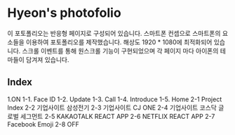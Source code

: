 # Hyeon's photofolio

이 포토폴리오는 반응형 페이지로 구성되어 있습니다. 스마트폰 컨셉으로 스마트폰의 요소들을 이용하여 포토폴리오를 제작했습니다. 해상도 1920 * 1080에 최적화되어 있습니다. 스크롤 이벤트를 통해 원스크롤 기능이 구현되었으며 각 페이지 마다 아이폰의 테마들이 담겨져 있습니다. 

## Index

1.ON
1-1. Face ID
1-2. Update
1-3. Call
1-4. Introduce
1-5. Home
2-1 Project Index
2-2 기업사이트 삼성전기
2-3 기업사이트 CJ ONE
2-4 기업사이트 코스닥 글로벌 세그먼트
2-5 KAKAOTALK REACT APP
2-6 NETFLIX REACT APP
2-7 Facebook Emoji
2-8 OFF





